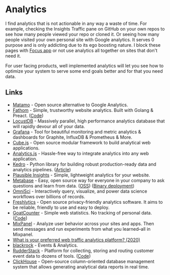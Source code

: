 # Analytics

I find analytics that is not actionable in any way a waste of time. For example, checking the Insights Traffic pane on GitHub on your own repos to see how many people viewed your repo or cloned it. Or seeing how many people visited your own personal site with Google analytics. It serves 0 purpose and is only addicting due to its ego boosting nature. I block these pages with [Focus app](https://heyfocus.com) or not use analytics all together on sites that don't need it.

For user facing products, well implemented analytics will let you see how to optimize your system to serve some end goals better and for that you need data.

## Links

- [Matamo](https://matomo.org/) - Open source alternative to Google Analytics.
- [Fathom](https://usefathom.com/) - Simple, trustworthy website analytics. Built with Golang & Preact. ([Code](https://github.com/usefathom/fathom))
- [LocustDB](https://github.com/cswinter/LocustDB) - Massively parallel, high performance analytics database that will rapidly devour all of your data.
- [Grafana](https://github.com/grafana/grafana) - Tool for beautiful monitoring and metric analytics & dashboards for Graphite, InfluxDB & Prometheus & More.
- [Cube.js](https://github.com/statsbotco/cube.js) - Open source modular framework to build analytical web applications.
- [Analytics.js](https://github.com/segmentio/analytics.js) - Hassle-free way to integrate analytics into any web application.
- [Kedro](https://github.com/quantumblacklabs/kedro) - Python library for building robust production-ready data and analytics pipelines. ([Article](https://medium.com/@QuantumBlack/introducing-kedro-the-open-source-library-for-production-ready-machine-learning-code-d1c6d26ce2cf))
- [Plausible Insights](https://github.com/plausible-insights/plausible) - Simple, lightweight analytics for your website.
- [Metabase](https://www.metabase.com/) - Easy, open source way for everyone in your company to ask questions and learn from data. ([OSS](https://github.com/metabase/metabase)) ([Binary deployment](https://github.com/metabase/metabase-deploy))
- [OmniSci](https://www.omnisci.com/) - Interactively query, visualize, and power data science workflows over billions of records.
- [Freshlytics](https://github.com/sheshbabu/freshlytics) - Open source privacy-friendly analytics software. It aims to be reliable, friendly to use and easy to deploy.
- [GoatCounter](https://www.goatcounter.com/) - Simple web statistics. No tracking of personal data. ([Code](https://github.com/zgoat/goatcounter))
- [MixPanel](https://mixpanel.com/) - Analyze user behavior across your sites and apps. Then send messages and run experiments from what you learned–all in Mixpanel.
- [What is your preferred web traffic analytics platform? (2020)](https://lobste.rs/s/gzkue1/what_is_your_preferred_web_traffic)
- [blackrock](https://github.com/rekki/blackrock) - Events & Analytics.
- [RudderStack](https://rudderstack.com/) - Platform for collecting, storing and routing customer event data to dozens of tools. ([Code](https://github.com/rudderlabs/rudder-server))
- [ClickHouse](https://github.com/ClickHouse/ClickHouse) - Open-source column-oriented database management system that allows generating analytical data reports in real time.
